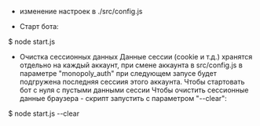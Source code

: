 
- изменение настроек в ./src/config.js

- Старт бота:

$ node start.js

- Очистка сессионных данных
Данные сессии (cookie и т.д.) хранятся отдельно на каждый аккаунт, при смене 
аккаунта в src/config.js в параметре "monopoly_auth" при следующем запусе будет подгружена последняя сессиия этого аккаунта.
Чтобы стартовать бот с нуля с пустыми данными сессии
Чтобы очистить сессионные данные браузера - скрипт запустить с параметром "--clear":

$ node start.js --clear